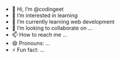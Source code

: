 - 👋 Hi, I’m @codingeet
- 👀 I’m interested in learning
- 🌱 I’m currently learning web development
- 💞️ I’m looking to collaborate on ...
- 📫 How to reach me ...
- 😄 Pronouns: ...
- ⚡ Fun fact: ...

<!---
codingeet/codingeet is a ✨ special ✨ repository because its `README.md` (this file) appears on your GitHub profile.
You can click the Preview link to take a look at your changes.
--->
